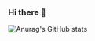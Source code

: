 ### Hi there 👋

![Anurag's GitHub stats](https://github-readme-stats.vercel.app/api?username=w5688414&count_private=true&show_icons=true&theme=dracula)

<!--
**w5688414/w5688414** is a ✨ _special_ ✨ repository because its `README.md` (this file) appears on your GitHub profile.

Here are some ideas to get you started:

- 🔭 I’m currently working on ...
- 🌱 I’m currently learning ...
- 👯 I’m looking to collaborate on ...
- 🤔 I’m looking for help with ...
- 💬 Ask me about ...
- 📫 How to reach me: ...
- 😄 Pronouns: ...
- ⚡ Fun fact: ...
-->
